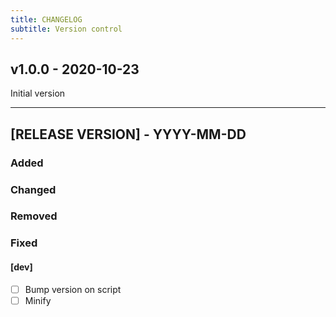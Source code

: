 ```yaml
---
title: CHANGELOG
subtitle: Version control
---
```


## v1.0.0 - 2020-10-23

Initial version


-----

## [RELEASE VERSION] - YYYY-MM-DD

### Added

### Changed

### Removed

### Fixed

#### [dev]

- [ ] Bump version on script
- [ ] Minify